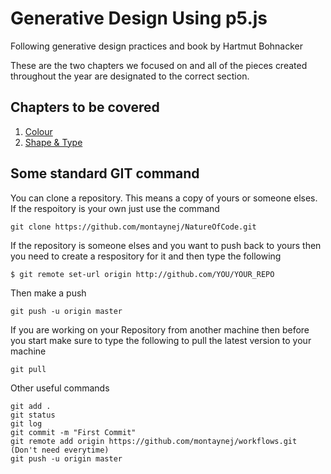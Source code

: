 # Generative Design Using p5.js 
Following generative design practices and book by Hartmut Bohnacker

These are the two chapters we focused on and all of the pieces created throughout the year are designated to the correct section.
## Chapters to be covered
1. [Colour](P1_COLOUR/)
2. [Shape & Type](P1_SHAPE/)


## Some standard GIT command
You can clone a repository. This means a copy of yours or someone elses. If the respoitory is your own just use the command
```
git clone https://github.com/montaynej/NatureOfCode.git
```
If the repository is someone elses and you want to push back to yours then you need to create a respository for it and then type the following
```
$ git remote set-url origin http://github.com/YOU/YOUR_REPO
```
Then make a push
```
git push -u origin master
```
If you are working on your Repository from another machine then before you start make sure to type the following to pull the latest version to your machine
```
git pull
```
Other useful commands
```
git add .
git status
git log
git commit -m "First Commit"
git remote add origin https://github.com/montaynej/workflows.git (Don't need everytime)
git push -u origin master
```
